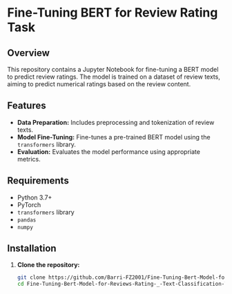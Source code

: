 # Fine-Tuning BERT for Review Rating Task

## Overview

This repository contains a Jupyter Notebook for fine-tuning a BERT model to predict review ratings. The model is trained on a dataset of review texts, aiming to predict numerical ratings based on the review content.

## Features

- **Data Preparation:** Includes preprocessing and tokenization of review texts.
- **Model Fine-Tuning:** Fine-tunes a pre-trained BERT model using the `transformers` library.
- **Evaluation:** Evaluates the model performance using appropriate metrics.

## Requirements

- Python 3.7+
- PyTorch
- `transformers` library
- `pandas`
- `numpy`

## Installation

1. **Clone the repository:**
   ```bash
   git clone https://github.com/Barri-FZ2001/Fine-Tuning-Bert-Model-for-Reviews-Rating-_-Text-Classification-Task.git
   cd Fine-Tuning-Bert-Model-for-Reviews-Rating-_-Text-Classification-Task
